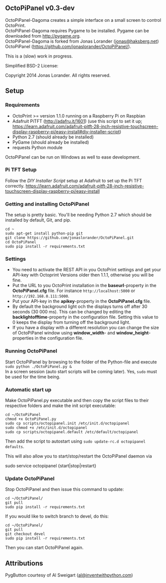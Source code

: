 ## OctoPiPanel v0.3-dev ##

OctoPiPanel-Dagoma creates a simple interface on a small screen to control OctoPrint. <br/>
OctoPiPanel-Dagoma requires Pygame to be installed. Pygame can be downloaded from http://pygame.org. <br/>
OctoPiPanel-Dagoma is forked from Jonas Lorander (jonas@haksberg.net) OctoPiPanel (https://github.com/jonaslorander/OctoPiPanel/).<br/>

This is a (slow) work in progress.


Simplified BSD-2 License:

Copyright 2014 Jonas Lorander.
All rights reserved.


## Setup ##

### Requirements ###

* OctoPrint >= version 1.1.0 running on a Raspberry Pi on Raspbian
* Adafruit PiTFT (http://adafru.it/1601) (use this script to set it up; https://learn.adafruit.com/adafruit-pitft-28-inch-resistive-touchscreen-display-raspberry-pi/easy-install#diy-installer-script)
* Python 2.7 (should already be installed)
* PyGame (should already be installed)
* requests Python module

OctoPiPanel can be run on Windows as well to ease development.

### Pi TFT Setup ###
Follow the *DIY Installer Script* setup at Adafruit to set up the Pi TFT correctly.
https://learn.adafruit.com/adafruit-pitft-28-inch-resistive-touchscreen-display-raspberry-pi/easy-install

### Getting and installing OctoPiPanel ###
The setup is pretty basic. You'll be needing Python 2.7 which should be installed by default, Git, and pip.
```
cd ~
sudo apt-get install python-pip git
git clone https://github.com/jonaslorander/OctoPiPanel.git
cd OctoPiPanel
sudo pip install -r requirements.txt
```

### Settings ###
* You need to activate the REST API in you OctoPrint settings and get your API-key with Octoprint Versions older then 1.1.1, otherwise you will be fine.
* Put the URL to you OctoPrint installation in the **baseurl**-property in the **OctoPiPanel.cfg** file. For instance `http://localhost:5000` or `http://192.168.0.111:5000`.
* Put your API-key in the **apikey**-property in the **OctoPiPanel.cfg** file.
* By default the background light och the displays turns off after 30 seconds (30 000 ms). This can be changed by editing the **backlightofftime**-property in the configuration file. Setting this value to 0 keeps the display from turning off the background light.
* If you have a display with a different resolution you can change the size of OctoPiPanel window using **window_width**- and **window_height**-properties in the configuration file.

### Running OctoPiPanel ###
Start OctoPiPanel by browsing to the folder of the Python-file and execute <br/>
`sudo python ./OctoPiPanel.py &` <br/>
In a screen session (auto start scripts will be coming later). Yes, `sudo` must be used for the time being.

### Automatic start up ###

Make OctoPiPanel.py executable and then copy the script files to their respective folders and make the init script executable:
```
cd ~/OctoPiPanel
chmod +x OctoPiPanel.py
sudo cp scripts/octopipanel.init /etc/init.d/octopipanel
sudo chmod +x /etc/init.d/octopipanel
sudo cp scripts/octopipanel.default /etc/default/octopipanel
```
Then add the script to autostart using `sudo update-rc.d octopipanel defaults`.

This will also allow you to start/stop/restart the OctoPiPanel daemon via

sudo service octopipanel {start|stop|restart}

### Update OctoPiPanel ###
Stop OctoPiPanel and then issue this command to update:
```
cd ~/OctoPiPanel/
git pull
sudo pip install -r requirements.txt
```

If you would like to switch branch to devel, do this:
```
cd ~/OctoPiPanel/
git pull
git checkout devel
sudo pip install -r requirements.txt
```

Then you can start OctoPiPanel again.

## Attributions ##
PygButton courtesy of Al Sweigart (al@inventwithpython.com)
